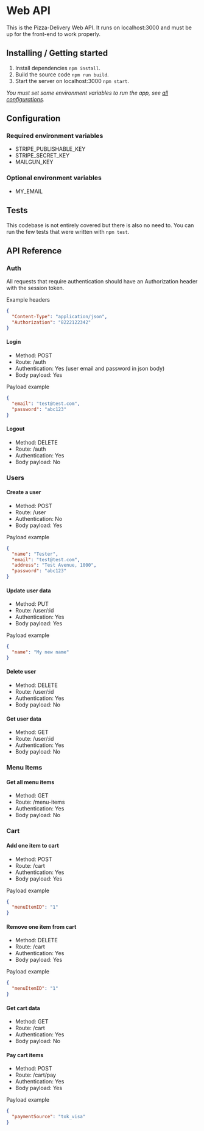 # Web API

This is the Pizza-Delivery Web API. It runs on localhost:3000 and must be up for the front-end to work properly.

## Installing / Getting started

1. Install dependencies `npm install`.
2. Build the source code `npm run build`.
3. Start the server on localhost:3000 `npm start`.

_You must set some environment variables to run the app, see [all configurations](#configuration)._

## Configuration

### Required environment variables

- STRIPE_PUBLISHABLE_KEY
- STRIPE_SECRET_KEY
- MAILGUN_KEY

### Optional environment variables

- MY_EMAIL

## Tests

This codebase is not entirely covered but there is also no need to. You can run the few tests that were written with `npm test`.

## API Reference

### Auth

All requests that require authentication should have an Authorization header with the session token.

Example headers

```json
{
  "Content-Type": "application/json",
  "Authorization": "8222122342"
}
```

#### Login

- Method: POST
- Route: /auth
- Authentication: Yes (user email and password in json body)
- Body payload: Yes

Payload example

```json
{
  "email": "test@test.com",
  "password": "abc123"
}
```

#### Logout

- Method: DELETE
- Route: /auth
- Authentication: Yes
- Body payload: No

### Users

#### Create a user

- Method: POST
- Route: /user
- Authentication: No
- Body payload: Yes

Payload example

```json
{
  "name": "Tester",
  "email": "test@test.com",
  "address": "Test Avenue, 1000",
  "password": "abc123"
}
```

#### Update user data

- Method: PUT
- Route: /user/:id
- Authentication: Yes
- Body payload: Yes

Payload example

```json
{
  "name": "My new name"
}
```

#### Delete user

- Method: DELETE
- Route: /user/:id
- Authentication: Yes
- Body payload: No

#### Get user data

- Method: GET
- Route: /user/:id
- Authentication: Yes
- Body payload: No

### Menu Items

#### Get all menu items

- Method: GET
- Route: /menu-items
- Authentication: Yes
- Body payload: No

### Cart

#### Add one item to cart

- Method: POST
- Route: /cart
- Authentication: Yes
- Body payload: Yes

Payload example

```json
{
  "menuItemID": "1"
}
```

#### Remove one item from cart

- Method: DELETE
- Route: /cart
- Authentication: Yes
- Body payload: Yes

Payload example

```json
{
  "menuItemID": "1"
}
```

#### Get cart data

- Method: GET
- Route: /cart
- Authentication: Yes
- Body payload: No

#### Pay cart items

- Method: POST
- Route: /cart/pay
- Authentication: Yes
- Body payload: Yes

Payload example

```json
{
  "paymentSource": "tok_visa"
}
```
